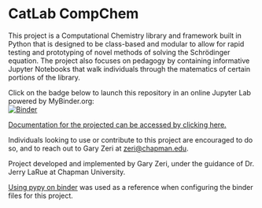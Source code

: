 # CatLab CompChem
This project is a Computational Chemistry library and framework built in Python that is designed to be class-based and modular to allow for rapid testing and prototyping of novel methods of solving the Schrödinger equation. The project also focuses on pedagogy by containing informative Jupyter Notebooks that walk individuals through the matematics of certain portions of the library. 

Click on the badge below to launch this repository in an online Jupyter Lab powered by MyBinder.org: <br>
[![Binder](https://mybinder.org/badge_logo.svg)](https://mybinder.org/v2/gh/GaryZ700/CatLab_CompChem/master/)

<a href="https://github.com/GaryZ700/CatLab_CompChem/wiki">Documentation for the projected can be accessed by clicking here.</a> 

Individuals looking to use or contribute to this project are encouraged to do so, and to reach out to Gary Zeri at zeri@chapman.edu. 

Project developed and implemented by Gary Zeri, under the guidance of Dr. Jerry LaRue at Chapman University. 

<a href = "https://gist.github.com/bollwyvl/b5443c87c58b2e04ac5faba4d62ff232">Using pypy on binder</a> was used as a reference when configuring the binder files for this project. 
